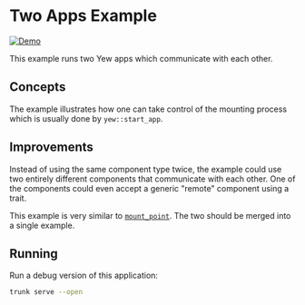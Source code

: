 # Two Apps Example

[![Demo](https://img.shields.io/website?label=demo&url=https%3A%2F%2Fexamples.yew.rs%2Ftwo_apps)](https://examples.yew.rs/two_apps)

This example runs two Yew apps which communicate with each other.

## Concepts

The example illustrates how one can take control of the mounting process which is usually done by `yew::start_app`.

## Improvements

Instead of using the same component type twice, the example could use two entirely different components that communicate with each other.
One of the components could even accept a generic "remote" component using a trait.

This example is very similar to [`mount_point`](../mount_point).
The two should be merged into a single example.

## Running

Run a debug version of this application:

```bash
trunk serve --open
```